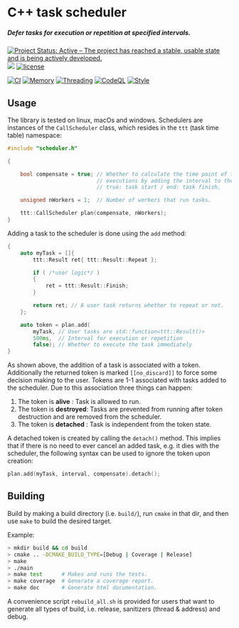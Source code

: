 # C++ task scheduler
##### Defer tasks for execution or repetition at specified intervals.

[![Project Status: Active – The project has reached a stable, usable state and is being actively developed.](http://www.repostatus.org/badges/latest/active.svg)](http://www.repostatus.org/#active)
[![](https://tokei.rs/b1/github/picanumber/task_timetable)](https://github.com/XAMPPRocky/tokei)
[![license](https://img.shields.io/hexpm/l/plug)](https://github.com/picanumber/task_timetable/blob/a7b8eb6eed728255221909583d9e757b4e345a5a/LICENSE)

[![CI](https://github.com/picanumber/task_timetable/actions/workflows/ci.yml/badge.svg)](https://github.com/picanumber/task_timetable/actions/workflows/ci.yml)
[![Memory](https://github.com/picanumber/task_timetable/actions/workflows/asan.yml/badge.svg)](https://github.com/picanumber/task_timetable/actions/workflows/asan.yml)
[![Threading](https://github.com/picanumber/task_timetable/actions/workflows/tsan.yml/badge.svg)](https://github.com/picanumber/task_timetable/actions/workflows/tsan.yml)
[![CodeQL](https://github.com/picanumber/task_timetable/actions/workflows/codeql.yml/badge.svg)](https://github.com/picanumber/task_timetable/actions/workflows/codeql.yml)
[![Style](https://github.com/picanumber/task_timetable/actions/workflows/style.yml/badge.svg)](https://github.com/picanumber/task_timetable/actions/workflows/style.yml)

## Usage

The library is tested on linux, macOs and windows. Schedulers are instances of the `CallScheduler` class, which resides in the `ttt` (task time table) namespace:

```cpp
#include "scheduler.h"

{

    bool compensate = true; // Whether to calculate the time point of task
                            // executions by adding the interval to the:
                            // true: task start / end: task finish.

    unsigned nWorkers = 1;  // Number of workers that run tasks.

    ttt::CallScheduler plan(compensate, nWorkers);
}
```

Adding a task to the scheduler is done using the `add` method:

```cpp
{
    auto myTask = []{
        ttt::Result ret{ ttt::Result::Repeat };

        if ( /*user logic*/ )
        {
            ret = ttt::Result::Finish;
        }

        return ret; // A user task returns whether to repeat or not.
    };

    auto token = plan.add(
        myTask, // User tasks are std::function<ttt::Result()>
        500ms,  // Interval for execution or repetition
        false); // Whether to execute the task immediately
}
```

As shown above, the addition of a task is associated with a token. Additionally the returned token is marked `[[no_discard]]` to force some decision making to the user. Tokens are 1-1 associated with
tasks added to the scheduler. Due to this association three things can happen:

1. The token is __alive__    : Task is allowed to run.
2. The token is __destroyed__: Tasks are prevented from running after token destruction and are removed from the scheduler.
3. The token is __detached__ : Task is independent from the token state.

A detached token is created by calling the `detach()` method. This implies that if there is no need to ever cancel an added task, e.g. it dies with the scheduler, the following syntax can be used to ignore the token upon creation:

```cpp
plan.add(myTask, interval, compensate).detach();
```

## Building

Build by making a build directory (i.e. `build/`), run `cmake` in that dir, and then use `make` to build the desired target.

Example:

``` bash
> mkdir build && cd build
> cmake .. -DCMAKE_BUILD_TYPE=[Debug | Coverage | Release]
> make
> ./main
> make test      # Makes and runs the tests.
> make coverage  # Generate a coverage report.
> make doc       # Generate html documentation.
```

A convenience script `rebuild_all.sh` is provided for users that want to generate all types of build, i.e. release, sanitizers (thread & address) and debug.
